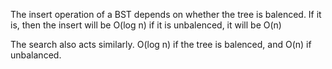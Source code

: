 The insert operation of a BST depends on whether the tree is balenced. If it is, then the insert will be O(log n) if it is unbalenced, it will be O(n)

The search also acts similarly. O(log n) if the tree is balenced, and O(n) if unbalanced.
